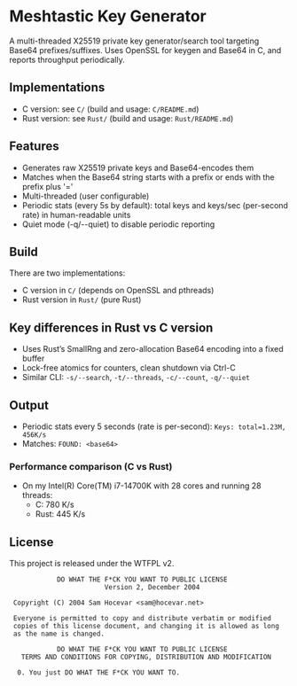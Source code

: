 # Meshtastic Key Generator

A multi-threaded X25519 private key generator/search tool targeting Base64 prefixes/suffixes. Uses OpenSSL for keygen and Base64 in C, and reports throughput periodically.

## Implementations

- C version: see `C/` (build and usage: `C/README.md`)
- Rust version: see `Rust/` (build and usage: `Rust/README.md`)

## Features

- Generates raw X25519 private keys and Base64-encodes them
- Matches when the Base64 string starts with a prefix or ends with the prefix plus '='
- Multi-threaded (user configurable)
- Periodic stats (every 5s by default): total keys and keys/sec (per-second rate) in human-readable units
- Quiet mode (-q/--quiet) to disable periodic reporting

## Build

There are two implementations:

- C version in `C/` (depends on OpenSSL and pthreads)
- Rust version in `Rust/` (pure Rust)

## Key differences in Rust vs C version

- Uses Rust’s SmallRng and zero-allocation Base64 encoding into a fixed buffer
- Lock-free atomics for counters, clean shutdown via Ctrl-C
- Similar CLI: `-s/--search`, `-t/--threads`, `-c/--count`, `-q/--quiet`

## Output

- Periodic stats every 5 seconds (rate is per-second): `Keys: total=1.23M, 456K/s`
- Matches: `FOUND: <base64>`

### Performance comparison (C vs Rust)

- On my Intel(R) Core(TM) i7-14700K with 28 cores and running 28 threads:
  - C: 780 K/s
  - Rust: 445 K/s

## License

This project is released under the WTFPL v2.

```text
            DO WHAT THE F*CK YOU WANT TO PUBLIC LICENSE
                        Version 2, December 2004

 Copyright (C) 2004 Sam Hocevar <sam@hocevar.net>

 Everyone is permitted to copy and distribute verbatim or modified
 copies of this license document, and changing it is allowed as long
 as the name is changed.

            DO WHAT THE F*CK YOU WANT TO PUBLIC LICENSE
   TERMS AND CONDITIONS FOR COPYING, DISTRIBUTION AND MODIFICATION

  0. You just DO WHAT THE F*CK YOU WANT TO.
```
